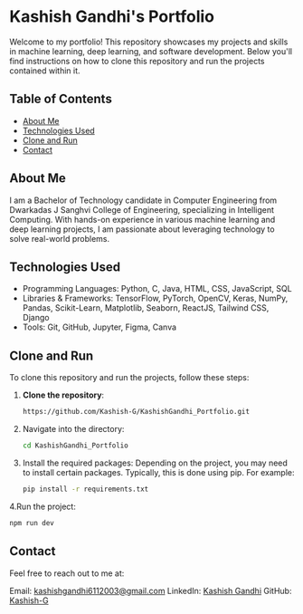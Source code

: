 # Kashish Gandhi's Portfolio

Welcome to my portfolio! This repository showcases my projects and skills in machine learning, deep learning, and software development. Below you'll find instructions on how to clone this repository and run the projects contained within it.

## Table of Contents
- [About Me](#about-me)
- [Technologies Used](#technologies-used)
- [Clone and Run](#clone-and-run)
- [Contact](#contact)

## About Me
I am a Bachelor of Technology candidate in Computer Engineering from Dwarkadas J Sanghvi College of Engineering, specializing in Intelligent Computing. With hands-on experience in various machine learning and deep learning projects, I am passionate about leveraging technology to solve real-world problems.

## Technologies Used
- Programming Languages: Python, C, Java, HTML, CSS, JavaScript, SQL
- Libraries & Frameworks: TensorFlow, PyTorch, OpenCV, Keras, NumPy, Pandas, Scikit-Learn, Matplotlib, Seaborn, ReactJS, Tailwind CSS, Django
- Tools: Git, GitHub, Jupyter, Figma, Canva

## Clone and Run
To clone this repository and run the projects, follow these steps:

1. **Clone the repository**:
   ```bash
   https://github.com/Kashish-G/KashishGandhi_Portfolio.git
   ```
2. Navigate into the directory:
   ```bash
   cd KashishGandhi_Portfolio
   ```
3. Install the required packages: Depending on the project, you may need to install certain packages. Typically, this is done using pip. For example:
   ```bash
   pip install -r requirements.txt
   ```
4.Run the project:
  ```bash
  npm run dev
```
## Contact
Feel free to reach out to me at:

Email: kashishgandhi6112003@gmail.com
LinkedIn: [Kashish Gandhi](https://www.linkedin.com/in/kashishpgandhi/)
GitHub: [Kashish-G](https://github.com/Kashish-G)

